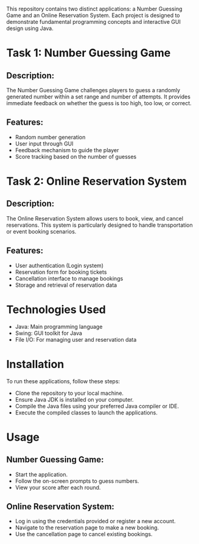This repository contains two distinct applications: a Number Guessing Game and an Online Reservation System. Each project is designed to demonstrate fundamental programming concepts and interactive GUI design using Java.

# Task 1: Number Guessing Game
## Description:
  The Number Guessing Game challenges players to guess a randomly generated number within a set range and number of attempts. It provides immediate feedback on whether the guess is too high, too low, or correct.

## Features:

- Random number generation
- User input through GUI
- Feedback mechanism to guide the player
- Score tracking based on the number of guesses
# Task 2: Online Reservation System
## Description:
The Online Reservation System allows users to book, view, and cancel reservations. This system is particularly designed to handle transportation or event booking scenarios.

## Features:

- User authentication (Login system)
- Reservation form for booking tickets
- Cancellation interface to manage bookings
- Storage and retrieval of reservation data
# Technologies Used
- Java: Main programming language
- Swing: GUI toolkit for Java
- File I/O: For managing user and reservation data
# Installation
To run these applications, follow these steps:

- Clone the repository to your local machine.
- Ensure Java JDK is installed on your computer.
- Compile the Java files using your preferred Java compiler or IDE.
- Execute the compiled classes to launch the applications.
# Usage
## Number Guessing Game:

- Start the application.
- Follow the on-screen prompts to guess numbers.
- View your score after each round.
## Online Reservation System:

- Log in using the credentials provided or register a new account.
- Navigate to the reservation page to make a new booking.
- Use the cancellation page to cancel existing bookings.
